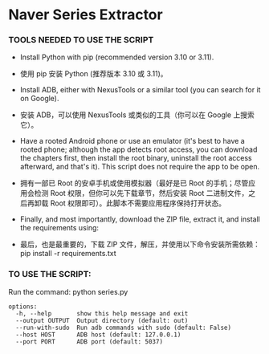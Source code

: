 # Naver Series Extractor
### TOOLS NEEDED TO USE THE SCRIPT

- Install Python with pip (recommended version 3.10 or 3.11).
- 使用 pip 安装 Python (推荐版本 3.10 或 3.11)。

- Install ADB, either with NexusTools or a similar tool (you can search for it on Google).
- 安装 ADB，可以使用 NexusTools 或类似的工具（你可以在 Google 上搜索它）。

- Have a rooted Android phone or use an emulator (it's best to have a rooted phone; although the app detects root access, you can download the chapters first, then install the root binary, uninstall the root access afterward, and that's it). This script does not require the app to be open.
- 拥有一部已 Root 的安卓手机或使用模拟器（最好是已 Root 的手机；尽管应用会检测 Root 权限，但你可以先下载章节，然后安装 Root 二进制文件，之后再卸载 Root 权限即可）。此脚本不需要应用程序保持打开状态。

- Finally, and most importantly, download the ZIP file, extract it, and install the requirements using:
- 最后，也是最重要的，下载 ZIP 文件，解压，并使用以下命令安装所需依赖：
pip install -r requirements.txt

### TO USE THE SCRIPT:

Run the command:
python series.py
```
options:
  -h, --help       show this help message and exit
  --output OUTPUT  Output directory (default: out)
  --run-with-sudo  Run adb commands with sudo (default: False)
  --host HOST      ADB host (default: 127.0.0.1)
  --port PORT      ADB port (default: 5037)
```
